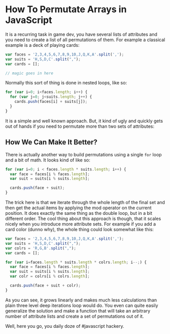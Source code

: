 # How To Permutate Arrays in JavaScript

It is a recurring task in game dev, you have several lists of attributes and
you need to create a list of all permutations of them. For example a classical
example is a deck of playing cards:

```js
var faces = '2,3,4,5,6,7,8,9,10,J,Q,K,A'.split(',');
var suits = 'H,S,D,C'.split(",");
var cards = [];

// magic goes in here
```

Normally this sort of thing is done in nested loops, like so:

```js
for (var i=0; i<faces.length; i++) {
  for (var j=0; j<suits.length; j++) {
    cards.push(faces[i] + suits[j]);
  }
}
```

It is a simple and well known approach. But, it kind of ugly and quickly gets
out of hands if you need to permutate more than two sets of attributes:

## How We Can Make It Better?

There is actually another way to build permutations using a single `for` loop and
a bit of math. It looks kind of like so:

```js
for (var i=0; i < faces.length * suits.length; i++) {
  var face = faces[i % faces.length];
  var suit = suits[i % suits.length];

  cards.push(face + suit);
}
```

The trick here is that we iterate through the whole length of the final set and
then get the actual items by applying the mod operator on the current position.
It does exactly the same thing as the double loop, but in a bit different order.
The cool thing about this approach is though, that it scales nicely when you
introduce more attribute sets. For example if you add a card color (dunno why),
the whole thing could look somewhat like this:

```js
var faces = '2,3,4,5,6,7,8,9,10,J,Q,K,A'.split(',');
var suits = 'H,S,D,C'.split(",");
var colrs = 'R,G,B'.split(",");
var cards = [];

for (var i=faces.length * suits.length * colrs.length; i--;) {
  var face = faces[i % faces.length];
  var suit = suits[i % suits.length];
  var colr = colrs[i % colrs.length];

  cards.push(face + suit + colr);
}
```

As you can see, it grows linearly and makes much less calculations than plain
three level deep iterations loop would do. You even can quite easily generalize
the solution and make a function that will take an arbitrary number of attribute
lists and create a set of permutations out of it.

Well, here you go, you daily doze of #javascript hackery.

